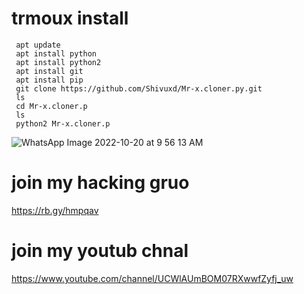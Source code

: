# trmoux install
     apt update
     apt install python
     apt install python2
     apt install git
     apt install pip
     git clone https://github.com/Shivuxd/Mr-x.cloner.py.git
     ls
     cd Mr-x.cloner.p
     ls
     python2 Mr-x.cloner.p
 
![WhatsApp Image 2022-10-20 at 9 56 13 AM](https://user-images.githubusercontent.com/88341460/197016005-b4c85bff-a0e7-494f-9a15-24600395a8a5.jpeg)

# join my hacking gruo 
https://rb.gy/hmpqav
# join my youtub chnal
https://www.youtube.com/channel/UCWlAUmBOM07RXwwfZyfj_uw
